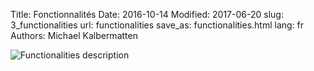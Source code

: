 Title: Fonctionnalités
Date: 2016-10-14
Modified: 2017-06-20
slug: 3_functionalities
url: functionalities
save_as: functionalities.html
lang: fr
Authors: Michael Kalbermatten

![Functionalities description]({filename}/images/geomapfish_functions.png)